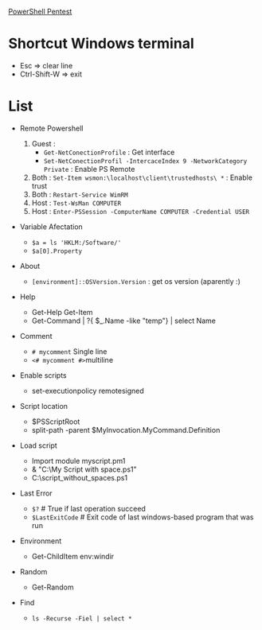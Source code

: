 [PowerShell Pentest](PowerShell-Pentest.md)

# Shortcut Windows terminal

* Esc => clear line
* Ctrl-Shift-W => exit


# List


* Remote Powershell
	1. Guest : 
		* `Get-NetConectionProfile` : Get interface
		* `Set-NetConectionProfil -IntercaceIndex 9 -NetworkCategory Private` : Enable PS Remote
	2. Both : `Set-Item wsmon:\localhost\client\trustedhosts\ *` : Enable trust
	3. Both : `Restart-Service WimRM`
	4. Host : `Test-WsMan COMPUTER`
	5. Host : `Enter-PSSession -ComputerName COMPUTER -Credential USER`

* Variable Afectation
	* `$a = ls 'HKLM:/Software/'`
	* `$a[0].Property`

* About
	* `[environment]::OSVersion.Version` : get os version (aparently :) 

* Help
    * Get-Help Get-Item
    * Get-Command | ?{ $_.Name -like "temp"} | select Name

* Comment
    *  `# mycomment` Single line
    * `<# mycomment #>`multiline

* Enable scripts
    * set-executionpolicy remotesigned

* Script location
    * $PSScriptRoot
    * split-path -parent $MyInvocation.MyCommand.Definition

* Load script
    * Import module myscript.pm1
    * & "C:\My Script with space.ps1"
    * C:\script_without_spaces.ps1

* Last Error
    * `$?` # True if last operation succeed
    * `$LastExitCode` # Exit code of last windows-based program that was run

* Environment
    * Get-ChildItem env:windir

* Random
    * Get-Random

* Find
    * `ls -Recurse -Fiel | select *`
